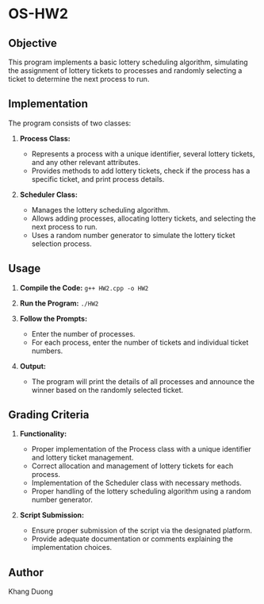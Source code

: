 # OS-HW2

## Objective

This program implements a basic lottery scheduling algorithm, simulating the assignment of lottery tickets to processes and randomly selecting a ticket to determine the next process to run.

## Implementation

The program consists of two classes:

1. **Process Class:**
   - Represents a process with a unique identifier, several lottery tickets, and any other relevant attributes.
   - Provides methods to add lottery tickets, check if the process has a specific ticket, and print process details.

2. **Scheduler Class:**
   - Manages the lottery scheduling algorithm.
   - Allows adding processes, allocating lottery tickets, and selecting the next process to run.
   - Uses a random number generator to simulate the lottery ticket selection process.

## Usage

1. **Compile the Code:**
```g++ HW2.cpp -o HW2```

2. **Run the Program:**
```./HW2```

3. **Follow the Prompts:**
   - Enter the number of processes.
   - For each process, enter the number of tickets and individual ticket numbers.

4. **Output:**
   - The program will print the details of all processes and announce the winner based on the randomly selected ticket.

## Grading Criteria

1. **Functionality:**
   - Proper implementation of the Process class with a unique identifier and lottery ticket management.
   - Correct allocation and management of lottery tickets for each process.
   - Implementation of the Scheduler class with necessary methods.
   - Proper handling of the lottery scheduling algorithm using a random number generator.

2. **Script Submission:**
   - Ensure proper submission of the script via the designated platform.
   - Provide adequate documentation or comments explaining the implementation choices.

## Author

Khang Duong

